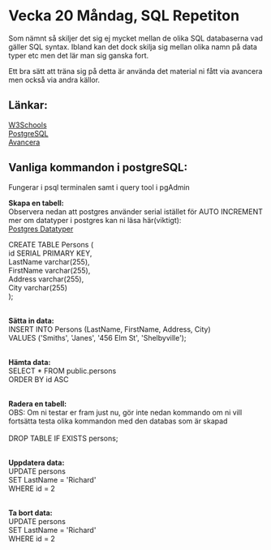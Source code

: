 # Vecka 20 Måndag, SQL Repetiton

Som nämnt så skiljer det sig ej mycket mellan de olika SQL databaserna vad gäller SQL syntax.
Ibland kan det dock skilja sig mellan olika namn på data typer etc men det lär man sig ganska fort.

Ett bra sätt att träna sig på detta är använda det material ni fått via avancera men också via andra källor.

## Länkar:

[W3Schools](https://www.w3schools.com/mysql/default.asp)
</br>
[PostgreSQL](https://www.postgresqltutorial.com/)
</br>
[Avancera](https://avancera.app/courses/4b4f84f4-66dd-4c67-9170-6b312c4c2d1f/3da32729-c91d-4e00-915e-8910e418f4ae)

## Vanliga kommandon i postgreSQL:
Fungerar i psql terminalen samt i query tool i pgAdmin
</br>

**Skapa en tabell:**
</br>
Observera nedan att postgres använder serial istället för AUTO INCREMENT
mer om datatyper i postgres kan ni läsa här(viktigt):</br>
[Postgres Datatyper](https://www.postgresqltutorial.com/postgresql-tutorial/postgresql-user-defined-data-types/)
</br>

CREATE TABLE Persons (</br>
  id SERIAL PRIMARY KEY,</br>
  LastName varchar(255),</br>
  FirstName varchar(255),</br>
  Address varchar(255),</br>
  City varchar(255)</br>
);</br>
</br>

**Sätta in data:**
</br>
INSERT INTO Persons (LastName, FirstName, Address, City)</br>
VALUES ('Smiths', 'Janes', '456 Elm St', 'Shelbyville');</br>
</br>

**Hämta data:**
</br>
SELECT * FROM public.persons</br>
ORDER BY id ASC </br>
</br>

**Radera en tabell:**</br>
OBS: Om ni testar er fram just nu, gör inte nedan kommando om ni vill</br>
fortsätta testa olika kommandon med den databas som är skapad</br>
</br>
DROP TABLE IF EXISTS persons;</br>
</br>

**Uppdatera data:**
</br>
UPDATE persons</br>
SET LastName = 'Richard'</br>
WHERE id = 2</br>
</br>

**Ta bort data:**
</br>
UPDATE persons</br>
SET LastName = 'Richard'</br>
WHERE id = 2</br>
</br>
